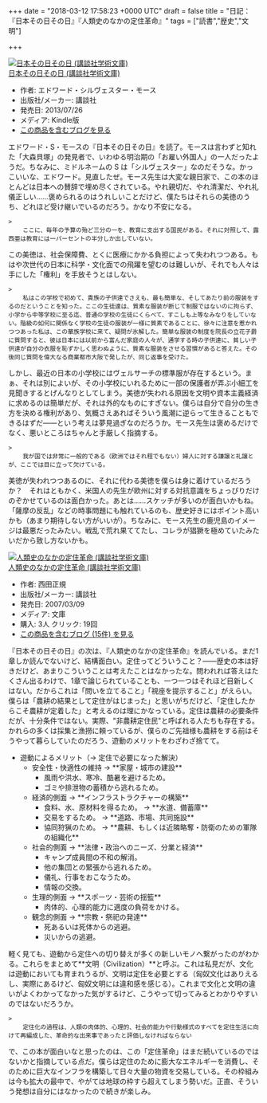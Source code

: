 
+++
date = "2018-03-12 17:58:23 +0000 UTC"
draft = false
title = "日記：『日本その日その日』『人類史のなかの定住革命』"
tags = ["読書","歴史","文明"]

+++
<div class="hatena-asin-detail"><a href="http://www.amazon.co.jp/exec/obidos/ASIN/B00E3MZZ4M/bestylesnet-22/"><img src="https://images-fe.ssl-images-amazon.com/images/I/41%2BnOU-LykL._SL160_.jpg" class="hatena-asin-detail-image" alt="日本その日その日 (講談社学術文庫)" title="日本その日その日 (講談社学術文庫)"/></a><div class="hatena-asin-detail-info"><a href="http://www.amazon.co.jp/exec/obidos/ASIN/B00E3MZZ4M/bestylesnet-22/">日本その日その日 (講談社学術文庫)</a><ul><li><span class="hatena-asin-detail-label">作者:</span> エドワード・シルヴェスター・モース</li><li><span class="hatena-asin-detail-label">出版社/メーカー:</span> 講談社</li><li><span class="hatena-asin-detail-label">発売日:</span> 2013/07/26</li><li><span class="hatena-asin-detail-label">メディア:</span> Kindle版</li><li><a href="http://d.hatena.ne.jp/asin/B00E3MZZ4M/bestylesnet-22" target="_blank">この商品を含むブログを見る</a></li></ul></div><div class="hatena-asin-detail-foot"></div></div>エドワード・S・モースの『日本その日その日』を読了。モースは言わずと知れた「大森貝塚」の発見者で、いわゆる明治期の「お雇い外国人」の一人だったようだ。ちなみに、ミドルネームの S は「シルヴェスター」なのだそうな。かっこいいな、エドワード。見直したぜ。モース先生は大変な親日家で、この本のほとんどは日本への賛辞で埋め尽くされている。やれ親切だ、やれ清潔だ、やれ礼儀正しい……褒められるのはうれしいことだけど、僕たちはそれらの美徳のうち、どれほど受け継いでいるのだろう。かなり不安になる。

    >
        ここに、毎年の予算の殆ど三分の一を、教育に支出する国民がある。それに対照して、露西亜は教育には一パーセントの半分しか出していない。

    
この美徳は、社会保障費、とくに医療にかかる負担によって失われつつある。もはや次世代の日本に科学・文化面での飛躍を望むのは難しいが、それでも人々は手にした「権利」を手放そうとはしない。

    >
        私はこの学校で初めて、貴族の子供達でさえも、最も簡単な、そしてあたり前の服装をするのだということを知った。ここの生徒達は、質素な服装が断じて制服ではないのに拘らず、小学から中等学校に至る迄、普通の学校の生徒にくらべて、すこしも上等なみなりをしていない。階級の如何に関係なく学校の生徒の服装が一様に質素であることに、徐々に注意を惹かれつつあった私は、この華族学校に来て、疑問が氷解した。簡単な服装の制度を院長の立花子爵に質問すると、彼は日本には以前から富んだ家庭の人々が、通学する時の子供達に、貧しい子供達が自分の衣服を恥ずかしく思わぬように、質素な服装をさせる習慣があると答えた。その後同じ質問を偉大なる商業都市大阪で発したが、同じ返事を受けた。

    
しかし、最近の日本の小学校にはヴェルサーチの標準服が存在するという。まぁ、それは別によいが、その小学校にいれるために一部の保護者が弄ぶ小細工を見聞きするとげんなりとしてしまう。美徳が失われる原因を文明や資本主義経済に求めるのは簡単だが、それは外的なものにすぎない。僕らは自分で自分の生き方を決める権利があり、気概さえあればそういう風潮に逆らって生きることもできるはずだ――という考えは夢見過ぎなのだろうか。モース先生は褒めるだけでなく、悪いところはちゃんと手厳しく指摘する。

    >
        我が国では非常に一般的である（欧洲ではそれ程でもない）婦人に対する謙譲と礼譲とが、ここでは目に立って欠けている。

    
美徳が失われつつあるのに、それに代わる美徳を僕らは身に着けているだろうか？　それはともかく、米国人の先生が欧州に対する対抗意識をちょっぴりだけのぞかせているのは面白かった。あとは……スケッチが多いのが面白いかもね。「薩摩の反乱」などの時事問題にも触れているのも、歴史好きにはポイント高いかも（あまり期待しない方がいいが）。ちなみに、モース先生の鹿児島のイメージは最悪だったみたい。戦乱で荒れ果ててたし、コレラが猖獗を極めていたみたいだから致し方ないかも。<div class="hatena-asin-detail"><a href="http://www.amazon.co.jp/exec/obidos/ASIN/4061598082/bestylesnet-22/"><img src="https://images-fe.ssl-images-amazon.com/images/I/51n5WFuuUGL._SL160_.jpg" class="hatena-asin-detail-image" alt="人類史のなかの定住革命 (講談社学術文庫)" title="人類史のなかの定住革命 (講談社学術文庫)"/></a><div class="hatena-asin-detail-info"><a href="http://www.amazon.co.jp/exec/obidos/ASIN/4061598082/bestylesnet-22/">人類史のなかの定住革命 (講談社学術文庫)</a><ul><li><span class="hatena-asin-detail-label">作者:</span> 西田正規</li><li><span class="hatena-asin-detail-label">出版社/メーカー:</span> 講談社</li><li><span class="hatena-asin-detail-label">発売日:</span> 2007/03/09</li><li><span class="hatena-asin-detail-label">メディア:</span> 文庫</li><li><span class="hatena-asin-detail-label">購入</span>: 3人 <span class="hatena-asin-detail-label">クリック</span>: 19回</li><li><a href="http://d.hatena.ne.jp/asin/4061598082/bestylesnet-22" target="_blank">この商品を含むブログ (15件) を見る</a></li></ul></div><div class="hatena-asin-detail-foot"></div></div>『日本その日その日』の次は、『人類史のなかの定住革命』を読んでいる。まだ1章しか読んでないけど、結構面白い。定住ってどういうこと？――歴史の本は好きだけど、あまりこういうことは考えたことはなかったな。問われれば答えはたくさん出るわけで、1章で論じられていることも、一つ一つはそれほど目新しくはない。だからこれは「問いを立てること」「視座を提示すること」がえらい。僕らは「農耕の結果として定住がはじまった」と思いがちだけど、「定住したからこそ農耕が定着した」と考えるのは理にかなっている。定住は農耕の必要条件だが、十分条件ではない。実際、"非農耕定住民"と呼ばれる人たちも存在する。かれらの多くは採集と漁撈に頼っているが、僕らのご先祖様も農耕をする前はそうやって暮らしていたのだろう、遊動のメリットをわざわざ捨てて。

<ul>
<li>遊動によるメリット（→ 定住で必要になった解決）
<ul>
<li>安全性・快適性の維持 → **家屋・城市の建設**
<ul>
<li>風雨や洪水、寒冷、酷暑を避けるため。</li>
<li>ゴミや排泄物の蓄積から逃れるため。　　</li>
</ul></li>
<li>経済的側面 → **インフラストラクチャーの構築**
<ul>
<li>食料、水、原材料を得るため。 → **水道、備蓄庫**</li>
<li>交易をするため。 → **道路、市場、共同施設**</li>
<li>協同狩猟のため。 → **農耕、もしくは近隣略奪・防衛のための軍隊の組織化**</li>
</ul></li>
<li>社会的側面 → **法律・政治へのニーズ、分業と経済**
<ul>
<li>キャンプ成員間の不和の解消。</li>
<li>他の集団との緊張から逃れるため。</li>
<li>儀礼、行事をおこなうため。</li>
<li>情報の交換。</li>
</ul></li>
<li>生理的側面 → **スポーツ・芸術の揺籃**
<ul>
<li>肉体的、心理的能力に適度の負荷をかける。　　</li>
</ul></li>
<li>観念的側面 → **宗教・祭祀の発達**
<ul>
<li>死あるいは死体からの逃避。</li>
<li>災いからの逃避。</li>
</ul></li>
</ul></li>
</ul>軽く見ても、遊動から定住への切り替えが多くの新しいモノへ繋がったのがわかる。これらをまとめて**文明（Civilization）**と呼ぶ。これは私見だが、文化は遊動においても育まれうるが、文明は定住を必要とする（匈奴文化はありえるし、実際にあるけど、匈奴文明には違和感を感じる）。これまで文化と文明の違いがよくわかってなかった気がするけど、こうやって切ってみるとわかりやすいのではないだろうか。

    >
        定住化の過程は、人類の肉体的、心理的、社会的能力や行動様式のすべてを定住生活に向けて再編成した、革命的な出来事であったと評価しなければならない

    
で、この本が面白いなと思ったのは、この「定住革命」はまだ続いているのではないかと指摘している点だ。僕らは定住のために膨大なエネルギーを消費し、そのために巨大なインフラを構築して日々大量の物資を交易している。その枠組みは今も拡大の最中で、やがては地球の枠すら超えてしまう勢いだ。正直、そういう発想は自分にはなかったので続きが楽しみ。


